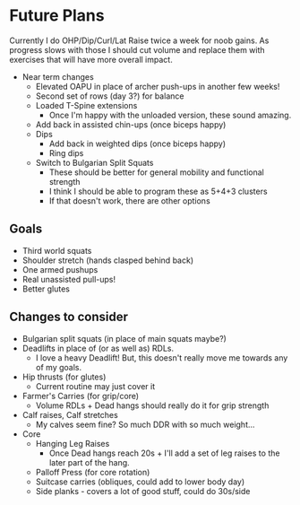 # Future Plans

Currently I do OHP/Dip/Curl/Lat Raise twice a week for noob gains. As
progress slows with those I should cut volume and replace them with exercises
that will have more overall impact.

- Near term changes
    - Elevated OAPU in place of archer push-ups in another few weeks!
    - Second set of rows (day 3?) for balance
    - Loaded T-Spine extensions
        - Once I'm happy with the unloaded version, these sound amazing.
    - Add back in assisted chin-ups (once biceps happy)
    - Dips
        - Add back in weighted dips (once biceps happy)
        - Ring dips
    - Switch to Bulgarian Split Squats
        - These should be better for general mobility and functional strength
        - I think I should be able to program these as 5+4+3 clusters
        - If that doesn't work, there are other options

## Goals

- Third world squats
- Shoulder stretch (hands clasped behind back)
- One armed pushups
- Real unassisted pull-ups!
- Better glutes

## Changes to consider

- Bulgarian split squats (in place of main squats maybe?)
- Deadlifts in place of (or as well as) RDLs.
    - I love a heavy Deadlift! But, this doesn't really move me towards any of my goals.
- Hip thrusts (for glutes)
    - Current routine may just cover it
- Farmer's Carries (for grip/core)
    - Volume RDLs + Dead hangs should really do it for grip strength
- Calf raises, Calf stretches
    - My calves seem fine? So much DDR with so much weight...
- Core
    - Hanging Leg Raises
        - Once Dead hangs reach 20s + I'll add a set of leg raises to the later part of the hang.
    - Palloff Press (for core rotation)
    - Suitcase carries (obliques, could add to lower body day)
    - Side planks - covers a lot of good stuff, could do 30s/side
